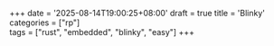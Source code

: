 +++
date = '2025-08-14T19:00:25+08:00'
draft = true
title = 'Blinky'
categories = ["rp"]  
tags = ["rust", "embedded", "blinky", "easy"]
+++
